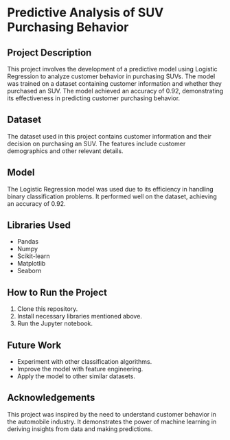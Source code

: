 # Predictive Analysis of SUV Purchasing Behavior

## Project Description
This project involves the development of a predictive model using Logistic Regression to analyze customer behavior in purchasing SUVs. The model was trained on a dataset containing customer information and whether they purchased an SUV. The model achieved an accuracy of 0.92, demonstrating its effectiveness in predicting customer purchasing behavior.

## Dataset
The dataset used in this project contains customer information and their decision on purchasing an SUV. The features include customer demographics and other relevant details.

## Model
The Logistic Regression model was used due to its efficiency in handling binary classification problems. It performed well on the dataset, achieving an accuracy of 0.92.

## Libraries Used
- Pandas
- Numpy
- Scikit-learn
- Matplotlib
- Seaborn

## How to Run the Project
1. Clone this repository.
2. Install necessary libraries mentioned above.
3. Run the Jupyter notebook.

## Future Work
- Experiment with other classification algorithms.
- Improve the model with feature engineering.
- Apply the model to other similar datasets.

## Acknowledgements
This project was inspired by the need to understand customer behavior in the automobile industry. It demonstrates the power of machine learning in deriving insights from data and making predictions.
